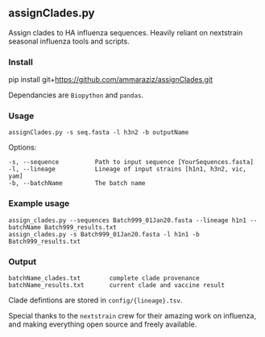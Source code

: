 ## assignClades.py

Assign clades to HA influenza sequences. Heavily reliant on nextstrain seasonal influenza tools and scripts. 

### Install

  pip install git+https://github.com/ammaraziz/assignClades.git
  
Dependancies are `Biopython` and `pandas`.

### Usage 

	assignClades.py -s seq.fasta -l h3n2 -b outputName

Options:

	-s, --sequence          Path to input sequence [YourSequences.fasta]
	-l, --lineage           Lineage of input strains [h1n1, h3n2, vic, yam]
	-b, --batchName         The batch name

### Example usage

	assign_clades.py --sequences Batch999_01Jan20.fasta --lineage h1n1 --batchName Batch999_results.txt
	assign_clades.py -s Batch999_01Jan20.fasta -l h1n1 -b Batch999_results.txt

### Output

	batchName_clades.txt        complete clade provenance
	batchName_results.txt       current clade and vaccine result 

Clade defintions are stored in `config/{lineage}.tsv`.

Special thanks to the `nextstrain` crew for their amazing work on influenza, and making everything open source and freely available. 